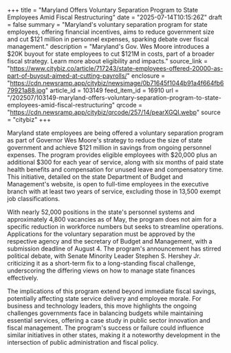 +++
title = "Maryland Offers Voluntary Separation Program to State Employees Amid Fiscal Restructuring"
date = "2025-07-14T10:15:26Z"
draft = false
summary = "Maryland's voluntary separation program for state employees, offering financial incentives, aims to reduce government size and cut $121 million in personnel expenses, sparking debate over fiscal management."
description = "Maryland's Gov. Wes Moore introduces a $20K buyout for state employees to cut $121M in costs, part of a broader fiscal strategy. Learn more about eligibility and impacts."
source_link = "https://www.citybiz.co/article/717243/state-employees-offered-20000-as-part-of-buyout-aimed-at-cutting-payrolls/"
enclosure = "https://cdn.newsramp.app/citybiz/newsimage/0b71645f1044b91a4f664fb679921a88.jpg"
article_id = 103149
feed_item_id = 16910
url = "/202507/103149-maryland-offers-voluntary-separation-program-to-state-employees-amid-fiscal-restructuring"
qrcode = "https://cdn.newsramp.app/citybiz/qrcode/257/14/pearXGQI.webp"
source = "citybiz"
+++

<p>Maryland state employees are being offered a voluntary separation program as part of Governor Wes Moore's strategy to reduce the size of state government and achieve $121 million in savings from ongoing personnel expenses. The program provides eligible employees with $20,000 plus an additional $300 for each year of service, along with six months of paid state health benefits and compensation for unused leave and compensatory time. This initiative, detailed on the state Department of Budget and Management's website, is open to full-time employees in the executive branch with at least two years of service, excluding those in 13,500 exempt job classifications.</p><p>With nearly 52,000 positions in the state's personnel systems and approximately 4,800 vacancies as of May, the program does not aim for a specific reduction in workforce numbers but seeks to streamline operations. Applications for the voluntary separation must be approved by the respective agency and the secretary of Budget and Management, with a submission deadline of August 4. The program's announcement has stirred political debate, with Senate Minority Leader Stephen S. Hershey Jr. criticizing it as a short-term fix to a long-standing fiscal challenge, underscoring the differing views on how to manage state finances effectively.</p><p>The implications of this program extend beyond immediate fiscal savings, potentially affecting state service delivery and employee morale. For business and technology leaders, this move highlights the ongoing challenges governments face in balancing budgets while maintaining essential services, offering a case study in public sector innovation and fiscal management. The program's success or failure could influence similar initiatives in other states, making it a noteworthy development in the intersection of public administration and fiscal policy.</p>